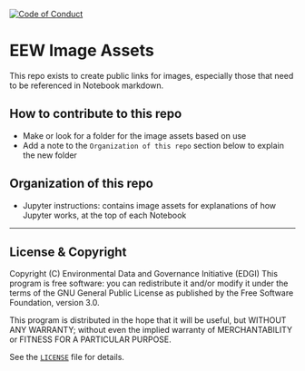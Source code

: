  [![Code of Conduct](https://img.shields.io/badge/%E2%9D%A4-code%20of%20conduct-blue.svg?style=flat)](https://github.com/edgi-govdata-archiving/overview/blob/master/CONDUCT.md)

# EEW Image Assets
This repo exists to create public links for images, especially those that need to be referenced in Notebook markdown.

## How to contribute to this repo
* Make or look for a folder for the image assets based on use
* Add a note to the `Organization of this repo` section below to explain the new folder

## Organization of this repo
* Jupyter instructions: contains image assets for explanations of how Jupyter works, at the top of each Notebook

---

## License & Copyright

Copyright (C) <year> Environmental Data and Governance Initiative (EDGI)
This program is free software: you can redistribute it and/or modify it under the terms of the GNU General Public License as published by the Free Software Foundation, version 3.0.

This program is distributed in the hope that it will be useful, but WITHOUT ANY WARRANTY; without even the implied warranty of MERCHANTABILITY or FITNESS FOR A PARTICULAR PURPOSE.

See the [`LICENSE`](/LICENSE) file for details.